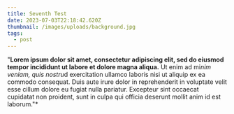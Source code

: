 ```yaml
---
title: Seventh Test
date: 2023-07-03T22:18:42.620Z
thumbnail: /images/uploads/background.jpg
tags:
  - post
---
```

"**Lorem ipsum dolor sit amet, consectetur adipiscing elit, sed do eiusmod tempor incididunt ut labore et dolore magna aliqua.** Ut enim ad mi*nim veniam, quis nostru*d exercitation ullamco laboris nisi ut aliquip ex ea commodo consequat. Duis aute irure dolor in reprehenderit in voluptate velit esse cillum dolore eu fugiat nulla pariatur. Excepteur sint occaecat cupidatat non proident, sunt in culpa qui officia deserunt mollit anim id est laborum."*